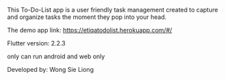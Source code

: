 This To-Do-List app is a user friendly task management created to capture and organize tasks the moment they pop into your head.

The demo app link: https://etiqatodolist.herokuapp.com/#/

Flutter version: 2.2.3

only can run android and web only

Developed by: Wong Sie Liong
